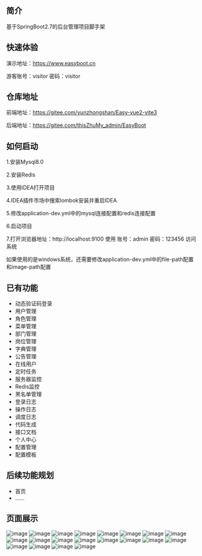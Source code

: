 ## 简介
基于SpringBoot2.7的后台管理项目脚手架

## 快速体验
演示地址：https://www.easyboot.cn

游客账号：visitor 密码：visitor

## 仓库地址
前端地址：https://gitee.com/yunzhongshan/Easy-vue2-vite3

后端地址：https://gitee.com/thisZhuMy_admin/EasyBoot

## 如何启动
1.安装Mysql8.0

2.安装Redis

3.使用IDEA打开项目

4.IDEA插件市场中搜索lombok安装并重启IDEA

5.修改application-dev.yml中的mysql连接配置和redis连接配置

6.启动项目

7.打开浏览器地址：http://localhost:9100  使用
账号：admin 密码：123456 访问系统

如果使用的是windows系统，还需要修改application-dev.yml中的file-path配置和image-path配置


## 已有功能
<ul>
    <li>动态验证码登录</li>
    <li>用户管理</li>
    <li>角色管理</li>
    <li>菜单管理</li>
    <li>部门管理</li>
    <li>岗位管理</li>
    <li>字典管理</li>
    <li>公告管理</li>
    <li>在线用户</li>
    <li>定时任务</li>
    <li>服务器监控</li>
    <li>Redis监控</li>
    <li>黑名单管理</li>
    <li>登录日志</li>
    <li>操作日志</li>
    <li>调度日志</li>
    <li>代码生成</li>
    <li>接口文档</li>
    <li>个人中心</li>
    <li>配置管理</li>
    <li>配置模板</li>

</ul>

## 后续功能规划
<ul>
    <li>首页</li>
    <li>......</li>
</ul>

## 页面展示
![image](doc/login.png)
![image](doc/admin-user.png)
![image](doc/role.png)
![image](doc/menu.png)
![image](doc/department.png)
![image](doc/post.png)
![image](doc/data-dict-domain.png)
![image](doc/sys-config-domain.png)
![image](doc/template-config.png)
![image](doc/notice.png)
![image](doc/online-user.png)
![image](doc/scheduled-task.png)
![image](doc/server.png)
![image](doc/redis.png)
![image](doc/blacklist.png)
![image](doc/login-log.png)
![image](doc/operation-log.png)
![image](doc/gen.png)
![image](doc/template-param-config.png)
![image](doc/doc.png)